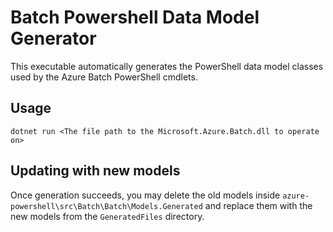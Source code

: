 # Batch Powershell Data Model Generator

This executable automatically generates the PowerShell data model classes used by the Azure Batch PowerShell cmdlets.

## Usage

```shell
dotnet run <The file path to the Microsoft.Azure.Batch.dll to operate on>
```

## Updating with new models

Once generation succeeds, you may delete the old models inside `azure-powershell\src\Batch\Batch\Models.Generated` and replace them with the new models from the `GeneratedFiles` directory.
